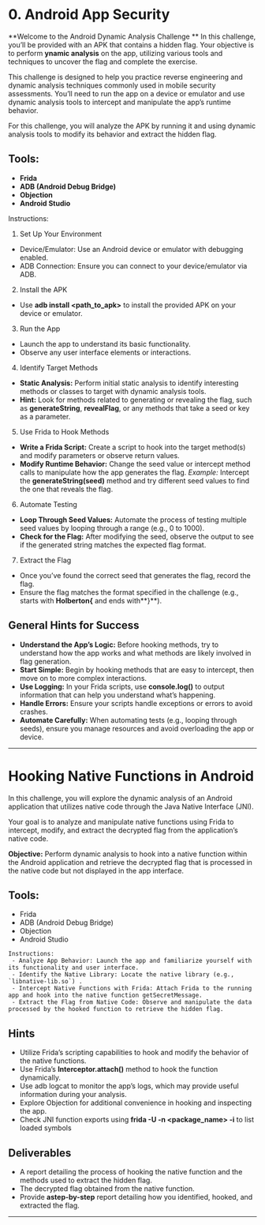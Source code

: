 # 0. Android App Security 

**Welcome to the Android Dynamic Analysis Challenge **
In this challenge, you’ll be provided with an APK that contains a hidden flag. Your objective is to perform **ynamic analysis**
on the app, utilizing various tools and techniques to uncover the flag and complete the exercise.

This challenge is designed to help you practice reverse engineering and dynamic analysis techniques commonly used in mobile security assessments. You’ll need to run the app on a device or emulator and use dynamic analysis tools to intercept and manipulate the app’s runtime behavior.

For this challenge, you will analyze the APK by running it and using dynamic analysis tools to modify its behavior and extract the hidden flag.

## Tools:
 - **Frida**
 - **ADB (Android Debug Bridge)**
 - **Objection**
 - **Android Studio**

Instructions: 
1. Set Up Your Environment 
 - Device/Emulator: Use an Android device or emulator with debugging enabled.
 - ADB Connection: Ensure you can connect to your device/emulator via ADB.

2. Install the APK 
 -  Use **adb install <path_to_apk>** to install the provided APK on your device or emulator.

3. Run the App 
 - Launch the app to understand its basic functionality.
 - Observe any user interface elements or interactions.

4. Identify Target Methods 
 - **Static Analysis:** Perform initial static analysis to identify interesting methods or classes to target with dynamic analysis tools.
 - **Hint:** Look for methods related to generating or revealing the flag, such as **generateString**, **revealFlag**, or any methods that take a seed or key as a parameter.

5. Use Frida to Hook Methods
 - **Write a Frida Script:** Create a script to hook into the target method(s) and modify parameters or observe return values.
 - **Modify Runtime Behavior:** Change the seed value or intercept method calls to manipulate how the app generates the flag. 
*Example:* Intercept the **generateString(seed)** method and try different seed values to find the one that reveals the flag.

6. Automate Testing 
 - **Loop Through Seed Values:** Automate the process of testing multiple seed values by looping through a range (e.g., 0 to 1000).
 - **Check for the Flag:** After modifying the seed, observe the output to see if the generated string matches the expected flag format.

7. Extract the Flag 
 - Once you’ve found the correct seed that generates the flag, record the flag.
 - Ensure the flag matches the format specified in the challenge (e.g., starts with **Holberton{** and ends with**}**).

## General Hints for Success
 - **Understand the App’s Logic:** Before hooking methods, try to understand how the app works and what methods are likely involved in flag generation.
 - **Start Simple:** Begin by hooking methods that are easy to intercept, then move on to more complex interactions.
 - **Use Logging:** In your Frida scripts, use **console.log()** to output information that can help you understand what’s happening.
 - **Handle Errors:** Ensure your scripts handle exceptions or errors to avoid crashes.
 - **Automate Carefully:** When automating tests (e.g., looping through seeds), ensure you manage resources and avoid overloading the app or device.

---

# Hooking Native Functions in Android 
In this challenge, you will explore the dynamic analysis of an Android application that utilizes native code through the Java Native Interface (JNI).

Your goal is to analyze and manipulate native functions using Frida to intercept, modify, and extract the decrypted flag from the application’s native code.

**Objective:**
Perform dynamic analysis to hook into a native function within the Android application and retrieve the decrypted flag that is processed in the native code but not displayed in the app interface.

## Tools:

 - Frida
 - ADB (Android Debug Bridge)
 - Objection
 - Android Studio

```
Instructions:
 - Analyze App Behavior: Launch the app and familiarize yourself with its functionality and user interface.
 - Identify the Native Library: Locate the native library (e.g., `libnative-lib.so`) .
 - Intercept Native Functions with Frida: Attach Frida to the running app and hook into the native function getSecretMessage.
 - Extract the Flag from Native Code: Observe and manipulate the data processed by the hooked function to retrieve the hidden flag.
```

## Hints

- Utilize Frida’s scripting capabilities to hook and modify the behavior of the native functions.
- Use Frida’s **Interceptor.attach()** method to hook the function dynamically.
- Use adb logcat to monitor the app’s logs, which may provide useful information during your analysis.
- Explore Objection for additional convenience in hooking and inspecting the app.
- Check JNI function exports using **frida -U -n <package_name> -i** to list loaded symbols

## Deliverables

- A report detailing the process of hooking the native function and the methods used to extract the hidden flag.
- The decrypted flag obtained from the native function.
- Provide **astep-by-step** report detailing how you identified, hooked, and extracted the flag.

---


